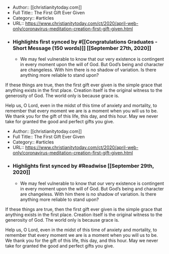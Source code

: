 - Author:: [[christianitytoday.com]]
- Full Title:: The First Gift Ever Given
- Category:: #articles
- URL:: https://www.christianitytoday.com/ct/2020/april-web-only/coronavirus-meditation-creation-first-gift-given.html
- ### Highlights first synced by #[[Congratulations Graduates - Short Message (150 words)]] [[September 27th, 2020]]
    - We may feel vulnerable to know that our very existence is contingent in every moment upon the will of God. But God’s being and character are changeless. With him there is no shadow of variation. Is there anything more reliable to stand upon?

If these things are true, then the first gift ever given is the simple grace that anything exists in the first place. Creation itself is the original witness to the generosity of God. The world only is because grace is.

Help us, O Lord, even in the midst of this time of anxiety and mortality, to remember that every moment we are is a moment when you will us to be. We thank you for the gift of this life, this day, and this hour. May we never take for granted the good and perfect gifts you give. 
- Author:: [[christianitytoday.com]]
- Full Title:: The First Gift Ever Given
- Category:: #articles
- URL:: https://www.christianitytoday.com/ct/2020/april-web-only/coronavirus-meditation-creation-first-gift-given.html
- ### Highlights first synced by #Readwise [[September 29th, 2020]]
    - We may feel vulnerable to know that our very existence is contingent in every moment upon the will of God. But God’s being and character are changeless. With him there is no shadow of variation. Is there anything more reliable to stand upon?

If these things are true, then the first gift ever given is the simple grace that anything exists in the first place. Creation itself is the original witness to the generosity of God. The world only is because grace is.

Help us, O Lord, even in the midst of this time of anxiety and mortality, to remember that every moment we are is a moment when you will us to be. We thank you for the gift of this life, this day, and this hour. May we never take for granted the good and perfect gifts you give. 
